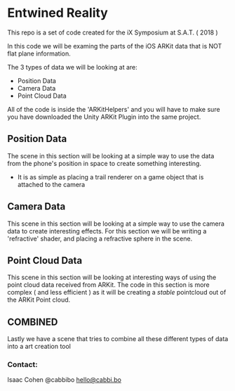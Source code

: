 # Entwined Reality
This repo is a set of code created for the iX Symposium at S.A.T. ( 2018 ) 

In this code we will be examing the parts of the iOS ARKit data that is NOT flat plane information.

The 3 types of data we will be looking at are:
- Position Data
- Camera Data
- Point Cloud Data


All of the code is inside the 'ARKitHelpers' and you will have to make sure you have downloaded the Unity ARKit Plugin into the same project.


## Position Data
The scene in this section will be looking at a simple way to use the data from the phone's position in space to create something interesting.
- It is as simple as placing a trail renderer on a game object that is attached to the camera

## Camera Data
This scene in this section will be looking at a simple way to use the camera data to create interesting effects. For this section we will be writing a 'refractive' shader, and placing a refractive sphere in the scene. 

## Point Cloud Data
This scene in this section will be looking at interesting ways of using the point cloud data received from ARKit. The code in this section is more complex ( and less efficient ) as it will be creating a *stable* pointcloud out of the ARKit Point cloud.


## COMBINED
Lastly we have a scene that tries to combine all these different types of data into a art creation tool

### Contact:
Isaac Cohen
@cabbibo
hello@cabbi.bo
